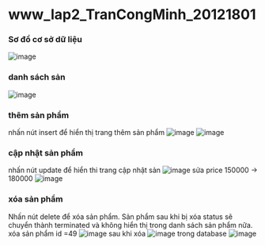 # www_lap2_TranCongMinh_20121801
### Sơ đồ cơ sở dữ liệu
![image](https://github.com/TranCongMinh172/www_lap2/assets/144517365/ea988061-f846-458f-b942-722100ac04a1)
### danh sách sản 
![image](https://github.com/TranCongMinh172/www_lap2/assets/144517365/e6526825-6196-4e52-903d-55dcad4c5d15)
### thêm sản phẩm
nhấn nút insert để hiển thị trang thêm sản phẩm 
![image](https://github.com/TranCongMinh172/www_lap2/assets/144517365/4b2847d0-10f6-408e-b59f-a96070727d15)
![image](https://github.com/TranCongMinh172/www_lap2/assets/144517365/36b2c1c4-a338-47c1-805c-bce4ca28d4cc)
### cập nhật sản phẩm
nhấn nút update để hiển thi trang cập nhật sản 
![image](https://github.com/TranCongMinh172/www_lap2/assets/144517365/8ef72c44-a69b-44a9-bf81-70402f25c24a)
sửa price 150000 -> 180000
![image](https://github.com/TranCongMinh172/www_lap2/assets/144517365/c4e8db85-410c-4545-82f9-ff646da9b503)
### xóa sản phẩm
Nhấn nút delete để xóa sản phẩm. Sản phẩm sau khi bị xóa status sẽ chuyển thành terminated và không hiển thị trong danh sách sản phẩm nữa.
xóa sản phẩm id =49
![image](https://github.com/TranCongMinh172/www_lap2/assets/144517365/f70c34ae-0f26-420d-9e10-a6d0ea53757d)
sau khi xóa
![image](https://github.com/TranCongMinh172/www_lap2/assets/144517365/dd002090-e6e6-4258-b8ba-0d11866e4356)
trong database
![image](https://github.com/TranCongMinh172/www_lap2/assets/144517365/4c221287-bcd6-448c-9efb-ccd4375ff445)










